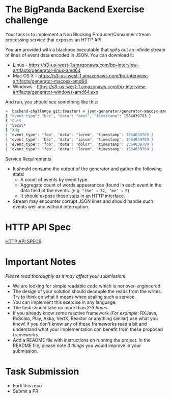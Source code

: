 # The BigPanda Backend Exercise challenge

Your task is to implement a Non Blocking Producer/Consumer stream processing service that exposes an HTTP API.

You are provided with a blackbox executable that spits out an infinite stream of lines of event data encoded in JSON. You can download it:
* Linux - https://s3-us-west-1.amazonaws.com/bp-interview-artifacts/generator-linux-amd64
* Mac OS X - https://s3-us-west-1.amazonaws.com/bp-interview-artifacts/generator-macosx-amd64
* Windows - https://s3-us-west-1.amazonaws.com/bp-interview-artifacts/generator-windows-amd64.exe

And run, you should see something like this:
```bash
➜  backend-challenge git:(master) ✗ json-generator/generator-macosx-amd64
{ "event_type": "baz", "data": "amet", "timestamp": 1564039783 }
{ "Cu*S
{ "5Scs\*
{ "XNq
{ "event_type": "foo", "data": "lorem", "timestamp": 1564039789 }
{ "event_type": "baz", "data": "ipsum", "timestamp": 1564039789 }
{ "event_type": "foo", "data": "dolor", "timestamp": 1564039789 }
{ "event_type": "foo", "data": "lorem", "timestamp": 1564039789 }
```

Service Requirements

* It should consume the output of the generator and gather the following stats:
    * A count of events by event type.
    * Aggregate count of words appearances (found in each event in the data field of the events. (e.g. ```"the" → 32, "me" → 5```)
    * It should expose these stats in an HTTP interface.
* Stream may encounter corrupt JSON lines and should handle such events well and without interruption.

# HTTP API Spec

[HTTP API SPECS](https://bigpandaio.github.io/challenge/index.html)

# Important Notes 

*_Please read thoroughly as it may affect your submission!_*

* We are looking for simple readable code which is not over-engineered.
* The design of your solution should decouple the reads from the writes. Try to think on what it means when scaling such a service.
* You can implement this exercise in any language.
* The task should take no more than *2-3 hours*.
* If you already know some reactive framework (*For example:* RXJava, RxScala, Play, Akka, VertX, Reactor or anything similar) use what you know! if you don't know any of these frameworks read a bit and understand what your implementation can benefit from these proposed frameworks.
* Add a README file  with instructions on running the project. In the README file, please note *3 things* you would improve in your submission.

# Task Submission

- Fork this repo
- Submit a PR
